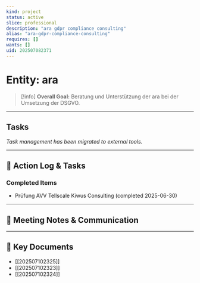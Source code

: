 ```yaml
---
kind: project
status: active
slice: professional
description: "ara gdpr compliance consulting"
alias: "ara-gdpr-compliance-consulting"
requires: []
wants: []
uid: 202507082371
---
```


# Entity: ara

> [!info]
> **Overall Goal:** Beratung und Unterstützung der ara bei der Umsetzung der DSGVO.

---

## Tasks

_Task management has been migrated to external tools._

---

## 📝 Action Log & Tasks

### Completed Items

- Prüfung AVV Tellscale Kiwus Consulting (completed 2025-06-30)

---

## 💬 Meeting Notes & Communication

---

## 📎 Key Documents

- [[202507102325]]
- [[202507102323]]
- [[202507102324]]

